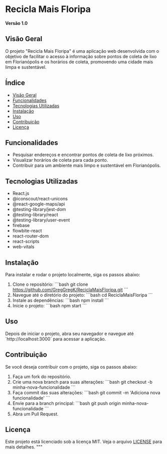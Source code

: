 # Recicla Mais Floripa

**Versão 1.0**

## Visão Geral

O projeto "Recicla Mais Floripa" é uma aplicação web desenvolvida com o objetivo de facilitar o acesso à informação sobre pontos de coleta de lixo em Florianópolis e os horários de coleta, promovendo uma cidade mais limpa e sustentável.

## Índice

- [Visão Geral](#visão-geral)
- [Funcionalidades](#funcionalidades)
- [Tecnologias Utilizadas](#tecnologias-utilizadas)
- [Instalação](#instalação)
- [Uso](#uso)
- [Contribuição](#contribuição)
- [Licença](#licença)

## Funcionalidades

- Pesquisar endereços e encontrar pontos de coleta de lixo próximos.
- Visualizar horários de coleta para cada ponto.
- Contribuir para um ambiente mais limpo e sustentável em Florianópolis.

## Tecnologias Utilizadas

- React.js
- @iconscout/react-unicons
- @react-google-maps/api
- @testing-library/jest-dom
- @testing-library/react
- @testing-library/user-event
- firebase
- flowbite-react
- react-router-dom
- react-scripts
- web-vitals

## Instalação

Para instalar e rodar o projeto localmente, siga os passos abaixo:

1. Clone o repositório:
   \`\`\`bash
   git clone https://github.com/GregGregK/ReciclaMaisFloripa.git
   \`\`\`
2. Navegue até o diretório do projeto:
   \`\`\`bash
   cd ReciclaMaisFloripa
   \`\`\`
3. Instale as dependências:
   \`\`\`bash
   npm install
   \`\`\`
4. Inicie o projeto:
   \`\`\`bash
   npm start
   \`\`\`

## Uso

Depois de iniciar o projeto, abra seu navegador e navegue até \`http://localhost:3000\` para acessar a aplicação.

## Contribuição

Se você deseja contribuir com o projeto, siga os passos abaixo:

1. Faça um fork do repositório.
2. Crie uma nova branch para suas alterações:
   \`\`\`bash
   git checkout -b minha-nova-funcionalidade
   \`\`\`
3. Faça commit das suas alterações:
   \`\`\`bash
   git commit -m 'Adiciona nova funcionalidade'
   \`\`\`
4. Envie para a branch principal:
   \`\`\`bash
   git push origin minha-nova-funcionalidade
   \`\`\`
5. Abra um Pull Request.

## Licença

Este projeto está licenciado sob a licença MIT. Veja o arquivo [LICENSE](LICENSE) para mais detalhes.
"""
